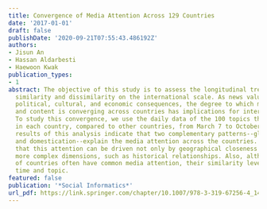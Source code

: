 ```yaml
---
title: Convergence of Media Attention Across 129 Countries
date: '2017-01-01'
draft: false
publishDate: '2020-09-21T07:55:43.486192Z'
authors:
- Jisun An
- Hassan Aldarbesti
- Haewoon Kwak
publication_types:
- 1
abstract: The objective of this study is to assess the longitudinal trends of media
  similarity and dissimilarity on the international scale. As news value has well-established
  political, cultural, and economic consequences, the degree to which media coverage
  and content is converging across countries has implications for international relations.
  To study this convergence, we use the daily data of the 100 topics that were over-reported
  in each country, compared to other countries, from March 7 to October 9, 2016. The
  results of this analysis indicate that two complementary patterns--globalization
  and domestication--explain the media attention across the countries. We conclude
  that this attention can be driven not only by geographical closeness but also by
  more complex dimensions, such as historical relationships. Also, although a group
  of countries often have common media attention, their similarity level depends on
  time and topic.
featured: false
publication: '*Social Informatics*'
url_pdf: https://link.springer.com/chapter/10.1007/978-3-319-67256-4_14
---
```


